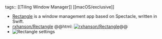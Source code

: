 tags:: [[Tiling Window Manager]] [[macOS/exclusive]]

- [Rectangle](https://rectangleapp.com/) is a window management app based on Spectacle, written in Swift.
- [rxhanson/Rectangle](https://github.com/rxhanson/Rectangle)
  @@html: <a href="https://github.com/rxhanson/Rectangle/"><img src="https://github-readme-stats-astronomer.vercel.app/api/pin/?username=rxhanson&repo=Rectangle&theme=tokyonight" alt="rxhanson/Rectangle"/></a>@@
- ![Rectangle settings](https://user-images.githubusercontent.com/13651296/183785536-a67a2e2a-7c55-4c19-9bf8-482e734b1632.png)